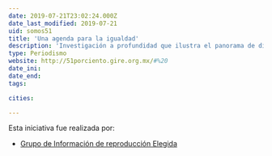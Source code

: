 ```yaml
---
date: 2019-07-21T23:02:24.000Z
date_last_modified: 2019-07-21
uid: somos51
title: 'Una agenda para la igualdad'
description: 'Investigación a profundidad que ilustra el panorama de discriminación y desigualdad a la que siguen expuestas las mujeres en México.'
type: Periodismo
website: http://51porciento.gire.org.mx/#%20
date_ini: 
date_end: 
tags:

cities: 

---
```


Esta iniciativa fue realizada por:

- [Grupo de Información de reproducción Elegida](/organizaciones/gire)
